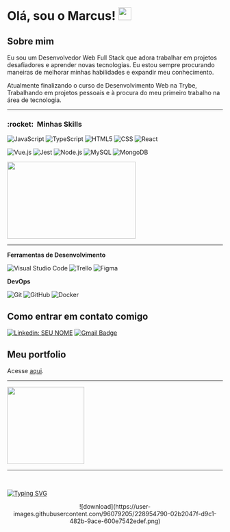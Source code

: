 <h1>Olá, sou o Marcus! <img src="https://raw.githubusercontent.com/MartinHeinz/MartinHeinz/master/wave.gif" width="30px" height="30px" /></h1>

<h2>Sobre mim</h2>

Eu sou um Desenvolvedor Web Full Stack que adora trabalhar em projetos desafiadores e aprender novas tecnologias. Eu estou sempre procurando maneiras de melhorar minhas habilidades e expandir meu conhecimento.

Atualmente finalizando o curso de Desenvolvimento Web na Trybe, Trabalhando em projetos pessoais e à procura do meu primeiro trabalho na área de tecnologia.

<hr/>

<h3> :rocket: &nbsp;Minhas Skills </h3>

  ![JavaScript](https://img.shields.io/badge/-JavaScript-333333?style=flat&logo=javascript)
  ![TypeScript](https://img.shields.io/badge/-TypeScript-333333?style=flat&logo=typescript)
  ![HTML5](https://img.shields.io/badge/-HTML5-333333?style=flat&logo=HTML5)
  ![CSS](https://img.shields.io/badge/-CSS-333333?style=flat&logo=CSS3&logoColor=1572B6)
  ![React](https://img.shields.io/badge/-React-333333?style=flat&logo=react)
  
  ![Vue.js](https://img.shields.io/badge/-Vue.js-333333?style=flat&logo=vuedotjs)
  ![Jest](https://img.shields.io/badge/-Jest-333333?style=flat&logo=jest)
  ![Node.js](https://img.shields.io/badge/-Node.js-333333?style=flat&logo=nodedotjs)
  ![MySQL](https://img.shields.io/badge/-MySQL-333333?style=flat&logo=mysql)
  ![MongoDB](https://img.shields.io/badge/-MongoDB-333333?style=flat&logo=mongodb)
 

   <img height="180em" width="300em" src="https://github-readme-stats.vercel.app/api/top-langs/?username=MrBoats21&&theme=dracula&layout=compact" />
   
   <hr/>

  
 **Ferramentas de Desenvolvimento**

  ![Visual Studio Code](https://img.shields.io/badge/-Visual%20Studio%20Code-333333?style=flat&logo=visual-studio-code&logoColor=007ACC)
  ![Trello](https://img.shields.io/badge/-Trello-333333?style=flat&logo=trello&logoColor=007ACC)
  ![Figma](https://img.shields.io/badge/-Figma-333333?style=flat&logo=figma&logoColor=007ACC)
  
 **DevOps**

  ![Git](https://img.shields.io/badge/-Git-333333?style=flat&logo=git)
  ![GitHub](https://img.shields.io/badge/-GitHub-333333?style=flat&logo=github)
  ![Docker](https://img.shields.io/badge/-Docker-333333?style=flat&logo=docker)

<h2>Como entrar em contato comigo</h2>
  
[![Linkedin: SEU NOME](https://img.shields.io/badge/-Marcus_Guimarães-blue?style=flat-square&logo=Linkedin&logoColor=white&link=https://www.linkedin.com/in/marcus-guimar%C3%A3es-30059b235/)](https://www.linkedin.com/in/marcus-guimar%C3%A3es-30059b235/)
[![Gmail Badge](https://img.shields.io/badge/-mrenanrguimaraes@gmail.com-006bed?style=flat-square&logo=Gmail&logoColor=white&link=mailto:mrenanrguimaraes@gmail.com)](mailto:mrenanrguimaraes@gmail.com)

<h2>Meu portfolio</h2>
Acesse  <a href='https://marcus-guimaraes-portfolio.vercel.app/'>aqui</a>.

<hr/>

<a href="https://github.com/MrBoats21">
  <img height="180em" src="https://github-readme-stats.vercel.app/api?username=MrBoats21&theme=dracula&show_icons=true" />
</a>

<hr/>

<p> <br/> <p/>

[![Typing SVG](https://readme-typing-svg.herokuapp.com/?color=DD6387&size=50&center=true&vCenter=true&width=1000&lines=Obrigado,+pela+visita!;Volte+Sempre+ッ)](https://git.io/typing-svg)

<div align="center">
 ![download](https://user-images.githubusercontent.com/96079205/228954790-02b2047f-d9c1-482b-9ace-600e7542edef.png)
</div>
